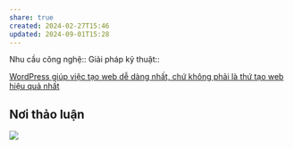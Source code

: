 ```yaml
---
share: true
created: 2024-02-27T15:46
updated: 2024-09-01T15:28
---
```

Nhu cầu công nghệ::
Giải pháp kỹ thuật::

[WordPress giúp việc tạo web dễ dàng nhất, chứ không phải là thứ tạo web hiệu quả nhất](../../Nhu%20c%E1%BA%A7u%20c%C3%B4ng%20vi%E1%BB%87c/V%E1%BA%ADn%20h%C3%A0nh/T%E1%BA%A1o%20website.md)
## Nơi thảo luận
![](https://i.imgur.com/4fq665i.png)